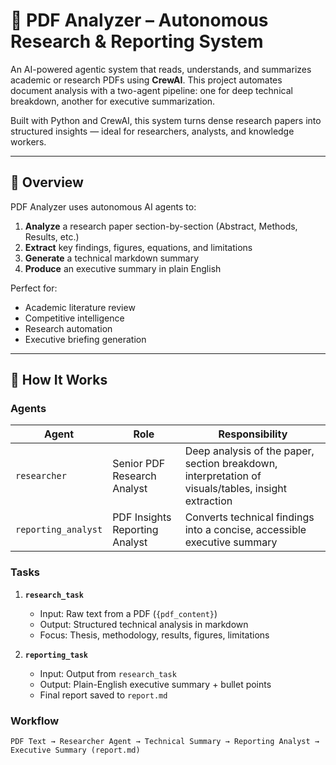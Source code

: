 # 📄 PDF Analyzer – Autonomous Research & Reporting System

An AI-powered agentic system that reads, understands, and summarizes academic or research PDFs using **CrewAI**. This project automates document analysis with a two-agent pipeline: one for deep technical breakdown, another for executive summarization.

Built with Python and CrewAI, this system turns dense research papers into structured insights — ideal for researchers, analysts, and knowledge workers.

---

## 🚀 Overview

PDF Analyzer uses autonomous AI agents to:
1. **Analyze** a research paper section-by-section (Abstract, Methods, Results, etc.)
2. **Extract** key findings, figures, equations, and limitations
3. **Generate** a technical markdown summary
4. **Produce** an executive summary in plain English

Perfect for:
- Academic literature review
- Competitive intelligence
- Research automation
- Executive briefing generation

---

## 🧠 How It Works

### Agents
| Agent | Role | Responsibility |
|------|------|----------------|
| `researcher` | Senior PDF Research Analyst | Deep analysis of the paper, section breakdown, interpretation of visuals/tables, insight extraction |
| `reporting_analyst` | PDF Insights Reporting Analyst | Converts technical findings into a concise, accessible executive summary |

### Tasks
1. **`research_task`**  
   - Input: Raw text from a PDF (`{pdf_content}`)
   - Output: Structured technical analysis in markdown
   - Focus: Thesis, methodology, results, figures, limitations

2. **`reporting_task`**  
   - Input: Output from `research_task`
   - Output: Plain-English executive summary + bullet points
   - Final report saved to `report.md`

### Workflow
```text
PDF Text → Researcher Agent → Technical Summary → Reporting Analyst → Executive Summary (report.md)
